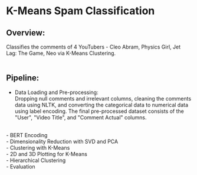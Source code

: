 # K-Means Spam Classification</br>

## Overview:</br>
Classifies the comments of 4 YouTubers - Cleo Abram, Physics Girl, Jet Lag: The Game, Neo via K-Means Clustering.</br></br>

## Pipeline:
- Data Loading and Pre-processing:</br>
Dropping null comments and irrelevant columns, cleaning the comments data using NLTK, and converting the categorical data to numerical data using label encoding. The final pre-processed dataset consists of the "User", "Video Title", and "Comment Actual" columns.
</br>
- BERT Encoding</br>
- Dimensionality Reduction with SVD and PCA</br>
- Clustering with K-Means</br>
- 2D and 3D Plotting for K-Means</br>
- Hierarchical Clustering</br>
- Evaluation</br>
